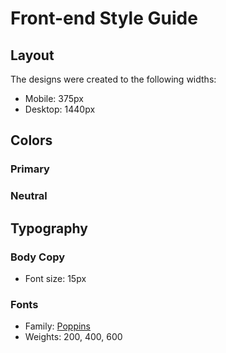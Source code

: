 # Front-end Style Guide

## Layout

The designs were created to the following widths:

- Mobile: 375px
- Desktop: 1440px

## Colors

### Primary

### Neutral

## Typography

### Body Copy

- Font size: 15px

### Fonts

- Family: [Poppins](https://fonts.google.com/specimen/Poppins)
- Weights: 200, 400, 600
